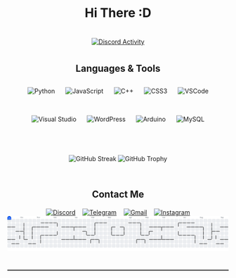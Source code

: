 <!-- Header -->
<h1 align="center" style="margin-bottom: 40px;">Hi There :D</h1>

<!-- Discord Activity -->
<div align="center" style="margin-bottom: 40px;">
  <a href="https://discord.com/users/1067876468031488060" target="_blank">
    <img src="https://lanyard.cnrad.dev/api/1067876468031488060?idleMessage=Go%20touch%20some%20grass&borderRadius=15px&theme=dark&hideBadges=true" alt="Discord Activity" />
  </a>
</div>

<!-- Languages & Tools Title -->
<h2 align="center" style="margin-bottom: 30px;">Languages & Tools</h2>

<!-- Languages & Tools Icons -->
<div align="center" style="display: flex; justify-content: center; flex-wrap: wrap; gap: 24px; margin-bottom: 50px;">
  <img src="https://cdn.jsdelivr.net/gh/devicons/devicon/icons/python/python-original.svg" height="40" alt="Python" />
  <img src="https://cdn.jsdelivr.net/gh/devicons/devicon/icons/javascript/javascript-original.svg" height="40" alt="JavaScript" />
  <img src="https://cdn.jsdelivr.net/gh/devicons/devicon/icons/cplusplus/cplusplus-original.svg" height="40" alt="C++" />
  <img src="https://cdn.jsdelivr.net/gh/devicons/devicon/icons/css3/css3-original.svg" height="40" alt="CSS3" />
  <img src="https://cdn.jsdelivr.net/gh/devicons/devicon/icons/vscode/vscode-original.svg" height="40" alt="VSCode" />
  <img src="https://cdn.jsdelivr.net/gh/devicons/devicon/icons/visualstudio/visualstudio-plain.svg" height="40" alt="Visual Studio" />
  <img src="https://cdn.jsdelivr.net/gh/devicons/devicon/icons/wordpress/wordpress-original.svg" height="40" alt="WordPress" />
  <img src="https://cdn.jsdelivr.net/gh/devicons/devicon/icons/arduino/arduino-original.svg" height="40" alt="Arduino" />
  <img src="https://cdn.jsdelivr.net/gh/devicons/devicon/icons/mysql/mysql-original.svg" height="40" alt="MySQL" />
</div>


<!-- GitHub Activity -->
<div align="center" style="margin-bottom: 40px;">
  <img src="https://streak-stats.demolab.com?user=SirMrY&locale=en&mode=daily&theme=dracula&hide_border=false&border_radius=5&order=3" height="150" alt="GitHub Streak" style="margin-bottom: 20px;" />
  <img src="https://github-profile-trophy.vercel.app?username=SirMrY&theme=dracula&column=-1&row=1&margin-w=8&margin-h=8&no-bg=false&no-frame=false&order=4" height="150" alt="GitHub Trophy" />
</div>


<!-- Contact Section -->
<h2 align="center" style="margin-bottom: 20px;">Contact Me</h2>
<div align="center" style="display: flex; justify-content: center; gap: 16px;">
  <a href="https://discordapp.com/users/sirmry" target="_blank" aria-label="Discord">
    <img src="https://img.shields.io/static/v1?message=Discord&logo=discord&label=&color=7289DA&logoColor=white&labelColor=&style=for-the-badge" height="20" alt="Discord" />
  </a>
  <a href="https://t.me/GreatSaadi" target="_blank" aria-label="Telegram">
    <img src="https://img.shields.io/static/v1?message=Telegram&logo=telegram&label=&color=2CA5E0&logoColor=white&labelColor=&style=for-the-badge" height="20" alt="Telegram" />
  </a>
  <a href="mailto:your-email@gmail.com" aria-label="Gmail">
    <img src="https://img.shields.io/static/v1?message=Gmail&logo=gmail&label=&color=D14836&logoColor=white&labelColor=&style=for-the-badge" height="20" alt="Gmail" />
  </a>
  <a href="https://www.instagram.com/mraryaghw" target="_blank" aria-label="Instagram">
    <img src="https://img.shields.io/static/v1?message=Instagram&logo=instagram&label=&color=E4405F&logoColor=white&labelColor=&style=for-the-badge" height="20" alt="Instagram" />
  </a>
</div>

<!-- PacMan Contribution Graph -->
<picture style="margin-top: 40px; margin-bottom: 40px;">
  <source media="(prefers-color-scheme: dark)" srcset="https://raw.githubusercontent.com/Sirmry/Sirmry/output/pacman-contribution-graph-dark.svg" />
  <source media="(prefers-color-scheme: light)" srcset="https://raw.githubusercontent.com/Sirmry/Sirmry/output/pacman-contribution-graph.svg" />
  <img alt="PacMan Contribution Graph" src="https://raw.githubusercontent.com/Sirmry/Sirmry/output/pacman-contribution-graph.svg" />
</picture>

<!-- Divider -->
<hr style="border: 0; border-top: 0.5px solid rgba(255,255,255,0.2); margin: 40px 0;" />
